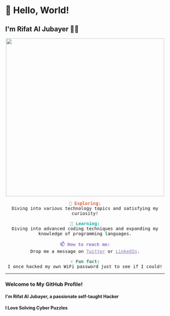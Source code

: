 # 👋 Hello, World! 
## I'm Rifat Al Jubayer 👨‍💻

<div align="center">
 <img src="https://media.giphy.com/media/LmNwrBhejkK9EFP504/giphy.gif" width="500" />
</div>

<p align="center">
 <samp>
  <b style="color: #FF6347;">🔭 Exploring:</b><br>
  Diving into various technology topics and satisfying my curiosity!
  <br><br>
  <b style="color: #20B2AA;">🌱 Learning:</b><br>
  Diving into advanced coding techniques and expanding my knowledge of programming languages.
  <br><br>
  <b style="color: #9370DB;">📫 How to reach me:</b><br>
  Drop me a message on <a href="https://twitter.com/Tayn511" style="color: #9370DB;">Twitter</a> or <a href="https://www.linkedin.com/in/rifat-al-jubayer" style="color: #9370DB;">LinkedIn</a>.
  <br><br>
  <b style="color: #2E8B57;">⚡ Fun fact:</b><br>
  I once hacked my own WiFi password just to see if I could!
 </samp>
</p>

---

### Welcome to My GitHub Profile!
#### I'm Rifat Al Jubayer, a passionate self-taught Hacker
#### I Love Solving Cyber Puzzles
